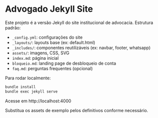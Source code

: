 # Advogado Jekyll Site

Este projeto é a versão Jekyll do site institucional de advocacia. Estrutura padrão:

- `_config.yml`: configurações do site
- `_layouts/`: layouts base (ex: default.html)
- `_includes/`: componentes reutilizáveis (ex: navbar, footer, whatsapp)
- `assets/`: imagens, CSS, SVG
- `index.md`: página inicial
- `bloqueio.md`: landing page de desbloqueio de conta
- `faq.md`: perguntas frequentes (opcional)

Para rodar localmente:

```sh
bundle install
bundle exec jekyll serve
```

Acesse em http://localhost:4000

Substitua os assets de exemplo pelos definitivos conforme necessário.
